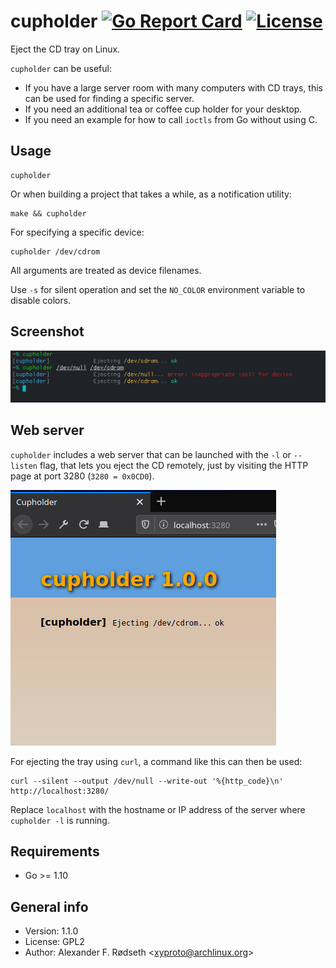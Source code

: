 # cupholder [![Go Report Card](https://goreportcard.com/badge/github.com/xyproto/cupholder)](https://goreportcard.com/report/github.com/xyproto/cupholder) [![License](https://img.shields.io/badge/License-GPL2-brightgreen)](https://raw.githubusercontent.com/xyproto/cupholder/master/LICENSE)

Eject the CD tray on Linux.

`cupholder` can be useful:

* If you have a large server room with many computers with CD trays, this can be used for finding a specific server.
* If you need an additional tea or coffee cup holder for your desktop.
* If you need an example for how to call `ioctls` from Go without using C.

## Usage

    cupholder

Or when building a project that takes a while, as a notification utility:

    make && cupholder

For specifying a specific device:

    cupholder /dev/cdrom

All arguments are treated as device filenames.

Use `-s` for silent operation and set the `NO_COLOR` environment variable to disable colors.

## Screenshot

![cupholder in action](img/screenshot.png)

## Web server

`cupholder` includes a web server that can be launched with the `-l` or `--listen` flag, that lets you eject the CD remotely, just by visiting the HTTP page at port 3280 (`3280 = 0x0CD0`).

![webpage](img/httpserver.png)

For ejecting the tray using `curl`, a command like this can then be used:

    curl --silent --output /dev/null --write-out '%{http_code}\n' http://localhost:3280/

Replace `localhost` with the hostname or IP address of the server where `cupholder -l` is running.

## Requirements

* Go >= 1.10

## General info

* Version: 1.1.0
* License: GPL2
* Author: Alexander F. Rødseth &lt;xyproto@archlinux.org&gt;
